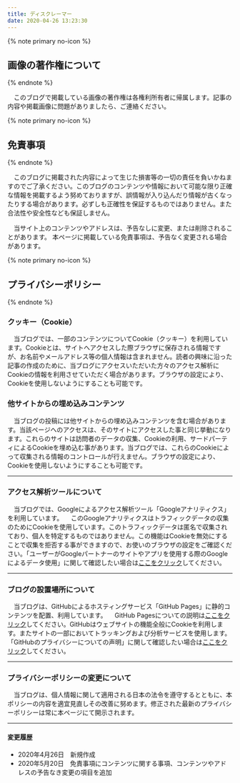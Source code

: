 ```yaml
---
title: ディスクレーマー
date: 2020-04-26 13:23:30
---
```


{% note primary no-icon %}

## 画像の著作権について

{% endnote %}

　このブログで掲載している画像の著作権は各権利所有者に帰属します。記事の内容や掲載画像に問題がありましたら、ご連絡ください。

{% note primary no-icon %}

## 免責事項

{% endnote %}

　このブログに掲載された内容によって生じた損害等の一切の責任を負いかねますのでご了承ください。このブログのコンテンツや情報において可能な限り正確な情報を掲載するよう努めておりますが、誤情報が入り込んだり情報が古くなったりする場合があります。必ずしも正確性を保証するものではありません。また合法性や安全性なども保証しません。

　当サイト上のコンテンツやアドレスは、予告なしに変更、または削除されることがあります。 本ページに掲載している免責事項は、予告なく変更される場合があります。

{% note primary no-icon %}

## プライバシーポリシー

{% endnote %}

### クッキー（Cookie）

 　当ブログでは、一部のコンテンツについてCookie（クッキー）を利用しています。Cookieとは、サイトへアクセスした際ブラウザに保存される情報ですが、お名前やメールアドレス等の個人情報は含まれません。読者の興味に沿った記事の作成のために、当ブログにアクセスいただいた方々のアクセス解析にCookieの情報を利用させていただく場合があります。ブラウザの設定により、Cookieを使用しないようにすることも可能です。

### 他サイトからの埋め込みコンテンツ

　当ブログの投稿には他サイトからの埋め込みコンテンツを含む場合があります。当該ページへのアクセスは、そのサイトにアクセスした事と同じ挙動になります。これらのサイトは訪問者のデータの収集、Cookieの利用、サードパーティによるCookieを埋め込む事があります。当ブログでは、これらのCookieによって収集される情報のコントロールが行えません。ブラウザの設定により、Cookieを使用しないようにすることも可能です。

---

### アクセス解析ツールについて

　当ブログでは、Googleによるアクセス解析ツール「Googleアナリティクス」を利用しています。
　このGoogleアナリティクスはトラフィックデータの収集のためにCookieを使用しています。このトラフィックデータは匿名で収集されており、個人を特定するものではありません。この機能はCookieを無効にすることで収集を拒否する事ができますので、お使いのブラウザの設定をご確認ください。「ユーザーがGoogleパートナーのサイトやアプリを使用する際のGoogleによるデータ使用」に関して確認したい場合は[ここをクリック](https://policies.google.com/technologies/partner-sites?hl=ja)してください。

---

### ブログの設置場所について

　当ブログは、GitHubによるホスティングサービス「GitHub Pages」に静的コンテンツを配置、利用しています。
　GitHub Pagesについての説明は[ここをクリック](https://help.github.com/ja/github/working-with-github-pages/about-github-pages#)してください。GitHubはウェブサイトの機能全般にCookieを利用します。またサイトの一部においてトラッキングおよび分析サービスを使用します。「GitHubのプライバシーについての声明」に関して確認したい場合は[ここをクリック](https://help.github.com/ja/github/site-policy/github-privacy-statement)してください。

---

### プライバシーポリシーの変更について

 　当ブログは、個人情報に関して適用される日本の法令を遵守するとともに、本ポリシーの内容を適宜見直しその改善に努めます。修正された最新のプライバシーポリシーは常に本ページにて開示されます。

---

#### 変更履歴

- 2020年4月26日　新規作成
- 2020年5月20日　免責事項にコンテンツに関する事項、コンテンツやアドレスの予告なき変更の項目を追加
